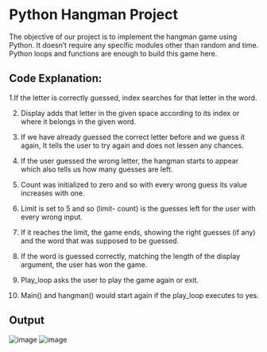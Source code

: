 # Python Hangman Project

The objective of our project is to implement the hangman game using Python. 
It doesn’t require any specific modules other than random and time. 
Python loops and functions are enough to build this game here.

## Code Explanation:

1.If the letter is correctly guessed, index searches for that letter in the word.

2. Display adds that letter in the given space according to its index or where it belongs in the given word.

3. If we have already guessed the correct letter before and we guess it again, It tells the user to try again and does not lessen any chances.

4. If the user guessed the wrong letter, the hangman starts to appear which also tells us how many guesses are left. 

5. Count was initialized to zero and so with every wrong guess its value increases with one.

6. Limit is set to 5 and so (limit- count) is the guesses left for the user with every wrong input. 

7. If it reaches the limit, the game ends, showing the right guesses (if any) and the word that was supposed to be guessed.

8. If the word is guessed correctly, matching the length of the display argument, the user has won the game.

9. Play_loop asks the user to play the game again or exit.

10. Main() and hangman() would start again if the play_loop executes to yes.

## Output

![image](https://user-images.githubusercontent.com/60151306/179450621-79021e39-fce2-458c-b022-269959206f86.png)
![image](https://user-images.githubusercontent.com/60151306/179450677-772459bd-ef31-48ed-8d64-6155d5beadca.png)

